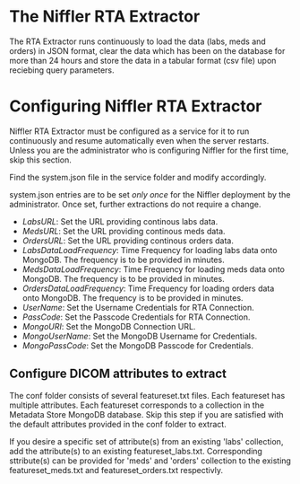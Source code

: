 # The Niffler RTA Extractor

The RTA Extractor runs continuously to load the data (labs, meds and orders) in JSON format, clear the data which has been on the database for more than 24 hours and store the data in a tabular format (csv file) upon reciebing query parameters.

# Configuring Niffler RTA Extractor

Niffler RTA Extractor must be configured as a service for it to run continuously and resume automatically even when the server restarts. Unless you are the administrator who is configuring Niffler for the first time, skip this section.

Find the system.json file in the service folder and modify accordingly.

system.json entries are to be set *only once* for the Niffler deployment by the administrator. Once set, further extractions do not require a change.

 * *LabsURL*: Set the URL providing continous labs data.
 * *MedsURL*: Set the URL providing continous meds data.
 * *OrdersURL*: Set the URL providing continous orders data.
 * *LabsDataLoadFrequency*: Time Frequency for loading labs data onto MongoDB. The frequency is to be provided in minutes.
 * *MedsDataLoadFrequency*: Time Frequency for loading meds data onto MongoDB. The frequency is to be provided in minutes.
 * *OrdersDataLoadFrequency*: Time Frequency for loading orders data onto MongoDB. The frequency is to be provided in minutes.
 * *UserName*: Set the Username Credentials for RTA Connection.
 * *PassCode*: Set the Passcode Credentials for RTA Connection.
 * *MongoURI*: Set the MongoDB Connection URL.
 * *MongoUserName*: Set the MongoDB Username for Credentials.
 * *MongoPassCode*: Set the MongoDB Passcode for Credentials.

## Configure DICOM attributes to extract

The conf folder consists of several featureset.txt files. Each featureset has multiple attributes. Each featureset corresponds to a collection in the Metadata Store MongoDB database. Skip this step if you are satisfied with the default attributes provided in the conf folder to extract.

If you desire a specific set of attribute(s) from an existing 'labs' collection, add the attribute(s) to an existing featureset_labs.txt. Corresponding sttribute(s) can be provided for 'meds' and 'orders' collection to the existing featureset_meds.txt and featureset_orders.txt respectivly.

